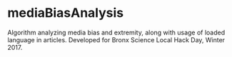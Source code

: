 # mediaBiasAnalysis
Algorithm analyzing media bias and extremity, along with usage of loaded language in articles. Developed for Bronx Science Local Hack Day, Winter 2017. 
